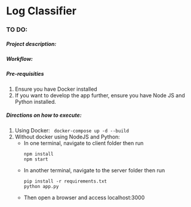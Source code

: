 # Log Classifier

### TO DO:

##### Project description: 

##### Workflow: 

##### Pre-requisities
1. Ensure you have Docker installed
2. If you want to develop the app further, ensure you have Node JS and Python installed.

##### Directions on how to execute:
1. Using Docker:
    ` docker-compose up -d --build`
2. Without docker using NodeJS and Python:
    - In one terminal, navigate to client folder then run 
        ```
        npm install
        npm start
        ```
    - In another terminal, navigate to the server folder then run 
        ```
        pip install -r requirements.txt
        python app.py
        ```
    - Then open a browser and access localhost:3000



